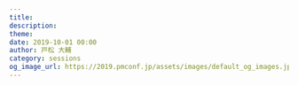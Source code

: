 ```yaml
---
title: 
description: 
theme: 
date: 2019-10-01 00:00
author: 戸松 大輔
category: sessions
og_image_url: https://2019.pmconf.jp/assets/images/default_og_images.jpg
---
```


